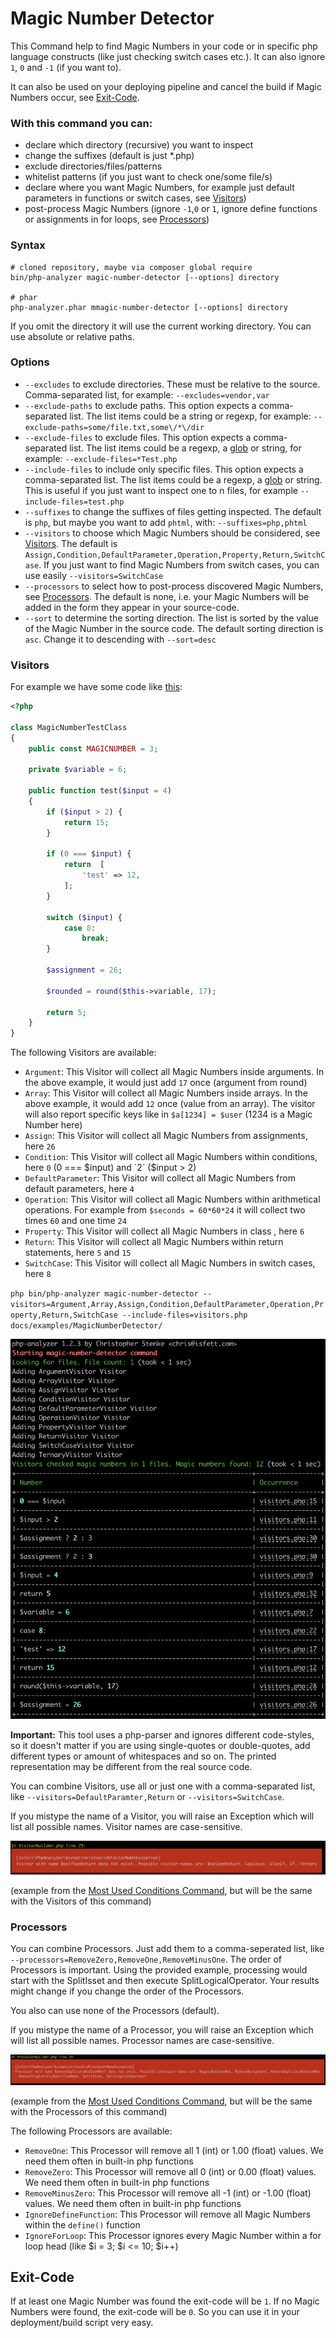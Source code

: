 # Magic Number Detector

This Command help to find Magic Numbers in your code or in specific php language constructs (like just checking switch cases etc.). It can also ignore `1`, `0` and `-1` (if you want to). 

It can also be used on your deploying pipeline and cancel the build if Magic Numbers occur, see [Exit-Code](#exit-code).

### With this command you can:

- declare which directory (recursive) you want to inspect
- change the suffixes (default is just *.php)
- exclude directories/files/patterns
- whitelist patterns (if you just want to check one/some file/s)
- declare where you want Magic Numbers, for example just default parameters in functions or switch cases, see [Visitors](#visitors))
- post-process Magic Numbers (ignore `-1`,`0` or `1`, ignore define functions or assignments in for loops, see [Processors](#processors))

### Syntax

```shell script
# cloned repository, maybe via composer global require
bin/php-analyzer magic-number-detector [--options] directory

# phar
php-analyzer.phar mmagic-number-detector [--options] directory
```

If you omit the directory it will use the current working directory. You can use absolute or relative paths.

### Options

- `--excludes` to exclude directories. These must be relative to the source. Comma-separated list, for example: `--excludes=vendor,var`
- `--exclude-paths` to exclude paths. This option expects a comma-separated list. The list items could be a string or regexp, for example: `--exclude-paths=some/file.txt,some\/*\/dir`
- `--exclude-files` to exclude files. This option expects a comma-separated list. The list items could be a regexp, a [glob](https://www.php.net/glob) or string, for example: `--exclude-files=*Test.php`
- `--include-files` to include only specific files. This option expects a comma-separated list. The list items could be a regexp, a [glob](https://www.php.net/glob) or string. This is useful if you just want to inspect one to n files, for example `--include-files=test.php`
- `--suffixes` to change the suffixes of files getting inspected. The default is `php`, but maybe you want to add `phtml`, with: `--suffixes=php,phtml`
- `--visitors` to choose which Magic Numbers should be considered, see [Visitors](#visitors). The default is `Assign,Condition,DefaultParameter,Operation,Property,Return,SwitchCase`. If you just want to find Magic Numbers from switch cases, you can use easily `--visitors=SwitchCase`
- `--processors` to select how to post-process discovered Magic Numbers, see [Processors](#processors). The default is none, i.e. your Magic Numbers will be added in the form they appear in your source-code.
- `--sort` to determine the sorting direction. The list is sorted by the value of the Magic Number in the source code. The default sorting direction is `asc`. Change it to descending with `--sort=desc`

### Visitors
For example we have some code like [this](examples/MagicNumberDetector/visitors.php):

```php
<?php

class MagicNumberTestClass
{
    public const MAGICNUMBER = 3;

    private $variable = 6;

    public function test($input = 4)
    {
        if ($input > 2) {
            return 15;
        }

        if (0 === $input) {
            return  [
                'test' => 12,
            ];
        }
        
        switch ($input) {
            case 8:
                break;
        }

        $assignment = 26;
        
        $rounded = round($this->variable, 17);

        return 5;
    }
}
```

The following Visitors are available:
- `Argument`: This Visitor will collect all Magic Numbers inside arguments. In the above example, it would just add `17` once (argument from round)
- `Array`: This Visitor will collect all Magic Numbers inside arrays. In the above example, it would add `12` once (value from an array). The visitor will also report specific keys like in `$a[1234] = $user` (1234 is a Magic Number here)
- `Assign`: This Visitor will collect all Magic Numbers from assignments, here `26` 
- `Condition`: This Visitor will collect all Magic Numbers within conditions, here `0` (0 === $input) and `2` ($input > 2)
- `DefaultParameter`: This Visitor will collect all Magic Numbers from default parameters, here `4`
- `Operation`: This Visitor will collect all Magic Numbers within arithmetical operations. For example from `$seconds = 60*60*24` it will collect two times `60` and one time `24`
- `Property`: This Visitor will collect all Magic Numbers in class , here `6`
- `Return`: This Visitor will collect all Magic Numbers within return statements, here `5` and `15`
- `SwitchCase`: This Visitor will collect all Magic Numbers in switch cases, here `8`

`php bin/php-analyzer magic-number-detector --visitors=Argument,Array,Assign,Condition,DefaultParameter,Operation,Property,Return,SwitchCase --include-files=visitors.php docs/examples/MagicNumberDetector/`

<img src="./images/MagicNumberDetector/demo.png">

**Important:** This tool uses a php-parser and ignores different code-styles, so it doesn't matter if you are using single-quotes or double-quotes, add different types or amount of whitespaces and so on. The printed representation may be different from the real source code.

You can combine Visitors, use all or just one with a comma-separated list, like `--visitors=DefaultParamter,Return` or `--visitors=SwitchCase`.

If you mistype the name of a Visitor, you will raise an Exception which will list all possible names. Visitor names are case-sensitive.

<img src="./images/MostUsedConditions/visitorexception.png">

(example from the [Most Used Conditions Command](/docs/MostUsedConditions.md), but will be the same with the Visitors of this command)

### Processors

You can combine Processors. Just add them to a comma-seperated list, like <br>`--processors=RemoveZero,RemoveOne,RemoveMinusOne`. The order of Processors is important. Using the provided example, processing would start with the SplitIsset and then execute SplitLogicalOperator. Your results might change if you change the order of the Processors.

You also can use none of the Processors (default).

If you mistype the name of a Processor, you will raise an Exception which will list all possible names. Processor names are case-sensitive.

<img src="./images/MostUsedConditions/processorexception.png">

(example from the [Most Used Conditions Command](/docs/MostUsedConditions.md), but will be the same with the Processors of this command)

The following Processors are available:
- `RemoveOne`: This Processor will remove all 1 (int) or 1.00 (float) values. We need them often in built-in php functions
- `RemoveZero`: This Processor will remove all 0 (int) or 0.00 (float) values. We need them often in built-in php functions
- `RemoveMinusZero`: This Processor will remove all -1 (int) or -1.00 (float) values. We need them often in built-in php functions
- `IgnoreDefineFunction`: This Processor will remove all Magic Numbers within the `define()` function
- `IgnoreForLoop`: This Processor ignores every Magic Number within a for loop head (like $i = 3; $i <= 10; $i++)

## Exit-Code
If at least one Magic Number was found the exit-code will be `1`. If no Magic Numbers were found, the exit-code will be `0`. So you can use it in your deployment/build script very easy.
